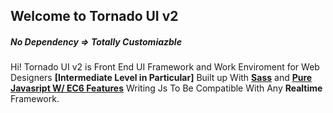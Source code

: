 ## Welcome to Tornado UI v2
##### No Dependency => Totally Customiazble

Hi! Tornado UI v2 is Front End UI Framework and Work Enviroment for Web Designers **[Intermediate Level in Particular]** Built up With **[Sass](http://sass-lang.com/)** and **[Pure Javasript W/ EC6 Features](https://developer.mozilla.org/en-US/docs/Learn/JavaScript)** Writing Js To Be Compatible With Any **Realtime** Framework.

